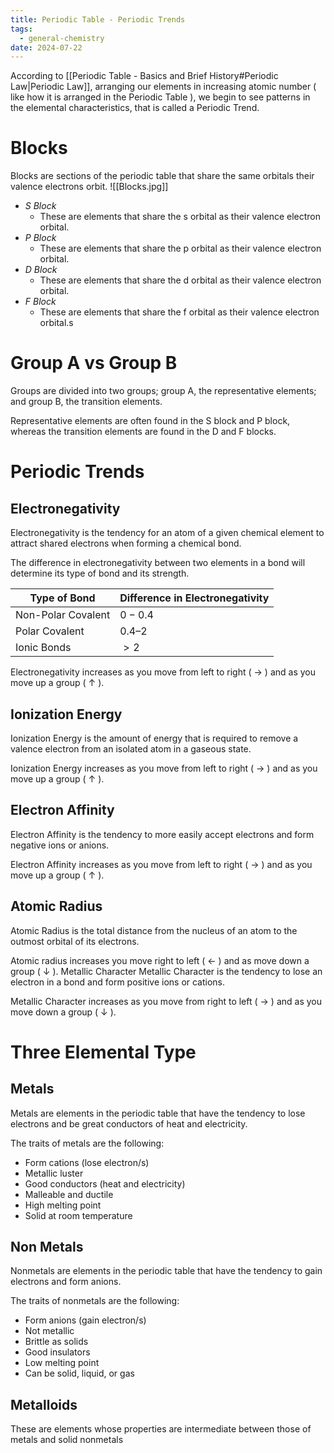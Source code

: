 ```yaml
---
title: Periodic Table - Periodic Trends
tags:
  - general-chemistry
date: 2024-07-22
---
```

According to [[Periodic Table - Basics and Brief History#Periodic Law|Periodic Law]], arranging our elements in increasing atomic number ( like how it is arranged in the Periodic Table ), we begin to see patterns in the elemental characteristics, that is called a Periodic Trend.
# Blocks
Blocks are sections of the periodic table that share the same orbitals their valence electrons orbit.
![[Blocks.jpg]]
- *S Block*
	- These are elements that share the s orbital as their valence electron orbital.
 - *P Block*
	- These are elements that share the p orbital as their valence electron orbital.
- *D Block*
	- These are elements that share the d orbital as their valence electron orbital.
- *F Block*
	- These are elements that share the f orbital as their valence electron orbital.s
# Group A vs Group B
Groups are divided into two groups; group A, the representative elements; and group B, the transition elements.

Representative elements are often found in the S block and P block, whereas the transition elements are found in the D and F blocks.
# Periodic Trends
## Electronegativity
Electronegativity is the tendency for an atom of a given chemical element to attract shared electrons when forming a chemical bond.

The difference in electronegativity between two elements in a bond will determine its type of bond and its strength.

| Type of Bond       | Difference in Electronegativity |
| ------------------ | ------------------------------- |
| Non-Polar Covalent | $0-0.4$                         |
| Polar Covalent     | $0.4–2$                         |
| Ionic Bonds        | $>2$                            |
Electronegativity increases as you move from left to right ( $\rightarrow$ ) and as you move up a group ( $\uparrow$ ).
## Ionization Energy
Ionization Energy is the amount of energy that is required to remove a valence electron from an isolated atom in a gaseous state.

Ionization Energy increases as you move from left to right ( $\rightarrow$ ) and as you move up a group ( $\uparrow$ ).
## Electron Affinity
Electron Affinity is the tendency to more easily accept electrons and form negative ions or anions.

Electron Affinity increases as you move from left to right ( $\rightarrow$ ) and as you move up a group ( $\uparrow$ ).
## Atomic Radius
Atomic Radius is the total distance from the nucleus of an atom to the outmost orbital of its electrons.

Atomic radius increases you move right to left ( $\leftarrow$ ) and as move down a group ( $\downarrow$ ).
 Metallic Character
Metallic Character is the tendency to lose an electron in a bond and form positive ions or cations.

Metallic Character increases as you move from right to left ( $\rightarrow$ ) and as you move down a group ( $\downarrow$ ).

# Three Elemental Type
## Metals
Metals are elements in the periodic table that have the tendency to lose electrons and be great conductors of heat and electricity.

The traits of metals are the following:
- Form cations (lose electron/s)
- Metallic luster
- Good conductors (heat and electricity)
- Malleable and ductile
- High melting point
- Solid at room temperature
## Non Metals
Nonmetals are elements in the periodic table that have the tendency to gain electrons and form anions.

The traits of nonmetals are the following:
- Form anions (gain electron/s)
- Not metallic
- Brittle as solids
- Good insulators
- Low melting point
- Can be solid, liquid, or gas
## Metalloids
These are elements whose properties are intermediate between those of metals and solid nonmetals